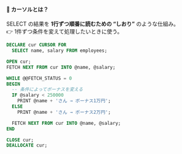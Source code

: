 

#### 🍎 カーソルとは？

SELECT の結果を **1行ずつ順番に読むための “しおり”** のような仕組み。  
👉 1件ずつ条件を変えて処理したいときに使う。

```sql
DECLARE cur CURSOR FOR
  SELECT name, salary FROM employees;

OPEN cur;
FETCH NEXT FROM cur INTO @name, @salary;

WHILE @@FETCH_STATUS = 0
BEGIN
  -- 条件によってボーナスを変える
  IF @salary < 250000
    PRINT @name + 'さん → ボーナス1万円';
  ELSE
    PRINT @name + 'さん → ボーナス2万円';

  FETCH NEXT FROM cur INTO @name, @salary;
END

CLOSE cur;
DEALLOCATE cur;
